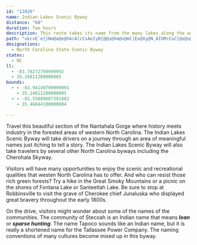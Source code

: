 ```yaml
---
id: "12826"
name: Indian Lakes Scenic Byway
distance: "60"
duration: Two hours
description: This route takes its name from the many lakes along the way with Indian names.
path: "ukcvE`e{}Nm@a@e@hAcA[cCsAeIyB{@@u@Xm@n@mC|Eo@Xy@N_AIUMcCuC}@e@u@KqCLoASk@g@]w@Km@S_E[_A]i@mHyFa^mWwA]sDHiAUi@e@yBsDs@q@s@UgHi@q@S}@m@iBwB}CuAeBmBm@_@}@SyHQiAd@y@~@_@dACr@BdArCvOd@rBhAjCl@x@vGnFx@~A^`BlIphARrE?hGiAp_@]fDu@dDwA`DiQbWoAdCyBxFoAbCiArAmD|BoAnAo@jBOxBVxBVj@dAlA~@f@vBL~Ng@jAJvAZtA|@r@x@dA`C\\~AH~ACrB[xBq@`BeAvAs@l@}I~F_BhBsArCo@pCYzB]~EKhEDvFR`F^~Dh@fCzBxE|L~R~@hC^|B@hBKhBUjAi@dBcAzAuAjAcBp@sDr@gBh@eBbAw@x@o@~@i@dAaNp\\s@rAsAlAm^nU{C|AcCjBoAp@_Cr@_KpAuAx@iAnAeMjZ}B~GmJze@cDxNeHv^iEbSgAfDu@fBmBrC_CxBoBrAcDtAyMpEmCd@iBFmCGaN}BgKcAwB@wDXiEv@iCz@mBbA_ElCcB|A}QhSiCbBaHxCgLtEiBf@aBViFDcF_A}AMmBFuBp@sA~@}EnFeLrOs@fAe@zAOpARlMa@lCg@tAy@rAcB~AaCjAiDr@oC?kZkCoBAwCl@wHnEyAh@}BXqISiCFcCl@iAr@yBdC_AdBm@fBc@`DKpC?rGJhGh@lL~@hLArBIjAc@pBa@lAy@zAaBjBoAr@mGxBiAx@eBrDm@~@sAnA_Ab@eATcAHiC_@yA}@{DsDcBi@kAKmAFyAb@yAz@cC`CiAvAcBzCiAxCu@pCs@`FwBr\\eA`K}@`DeA~A_Av@_Bl@mCJwBs@eAs@s@w@eAgCY}BC{BRmGUuC_@qAc@_AcAmAu@g@gCs@_BCw@JoCpA}AbAiDbDiB`Cu@xAc@`Bo@dFy@lCyAlB}DlCo@p@mA`CYjAKlA?tBTpBvBzLTlDNvOZ~E`AnIvIt^n@nECvBe@lCcDfIiAfFo@rBi@~@o@t@wA|@{A^}A@{H_@y@DsAXu@\\eAx@uLnKyCp@aA?_AO{Ai@y@o@cA{Ac@eA_@uBY_I[aCs@qCyA{C}BaCoBiAy@UwE]aDPeBXsC~@iAx@_Br@gCx@}Bd@{ACcBSwBGoBJeATcAj@}BjBmDnEy@p@y@^iBD}GmBsAEu@Fy\\lKuAt@i@v@Uv@M`BDfAP`AxAhFdBfFRhAJ|BAlAm@bFo@hCYhCDhBv@vCJ~@CbA_@xA{@~@yBbAiAxAa@dAA\\Yf@Ef@gAxBiIpHcCrC}BhE}ArEe@r@u@l@aBd@oDXiB^eNdDeF~Au@d@yAtA}BxAiDpDm@TkAN_BCiLa@iBXgD~@eBZmH_@gA?uAXmAp@u@lA}EbL}ApE{@`DiAjCuJlCsB~@cAx@y@rAoAfDIjCL`ATr@bB|CxAbArFxCr@p@r@dBPrAEtBYx@cFxGsDnIaCvCu@f@mAR{AA_Lk@}BJaB^gBx@_CxBcBz@oAXi@v@i@`BqAfLa@dCUr@wAhBi@^gI|CoCzAcD|CsClEsA`Do@fCYlBmA`OItCHx@R~AbAfENbADhCOvCiAnGm@xA{@fAaDjCcA~AUz@e@dFSrIh@`FXlEHrCIrGi@`Co@jAwBlBoCl@wEj@_AZ_BhBcDzA{Be@iAV{@r@_BjBaDnEcGfEgBj@yE`Ai@k@Ic@Hw@pEyIJi@B}Ad@{BEk@WsAKgIUy@sCgGqAyGqAiBSe@B]x@_BP{@LyCOw@Wc@u@k@_BkB_@{@cDyE{DgEiAyAmBwAkCaAyAeCmCgDqCkBoBo@s@Ek@Oy@{@wA_A[SyAYe@?m@ZiAlCUVi@G{DwFqBMiAg@IYMkBQg@]k@eAmASC_@JaHvDO?YQQkA]s@[WmAUJ}@l@a@xBG^QvAqBPa@?m@K]_Am@gB[u@o@gGcKyBmCi@sBXeEi@sCXmC?aAMW[MmAKo@]_@[De@n@{A|@iANi@Do@UuKDy@N[bA}@bAiDhBsEjAsBVeAjAgD?q@QsAs@mB}@mAOkA`CqAZoBb@e@hBe@rBuBh@_A|BaJv@kFh@mA`Ay@FaAu@yF_ByGUuD}@sGNyBEk@}AmE_@y@o@u@CWAy@pA{BHeA?kHKsCs@aGYaA[_@s@[eAQ}@_@oBaCWkABgBOY}AqA[q@MuAlBFhB|@zDfCjADlBZr@g@Ne@HaCnBqEhAoG~@mClDqC|@oGt@mBb@q@hDaEb@y@hAaEp@sAhB}B`@{@xBeBh@KrB{@jA}AXk@b@a@bDmBhBgBd@Wh@GlE@~@OlAC|AD~AEhGaA\\KhC_Bh@_A^eBK}CYeC_BsH}AoFo@cDYoCIsEKmAiAaESwAi@_CgB_CQm@s@aF[{COq@IeCYo@Eu@@cKE{COcBi@oB_AaGO}AiA_EEoADgCNkBr@yAZaBl@kHh@uBVDjBfAn@Ln@KrB_ArCmBt@o@rBkCt@_BVuACqAo@uHe@qBsAuCmA}A_C}BgAcBq@{COwACaDb@sEz@iPn@mDv@{BHw@CuAoAwFMuCVsIxAcNOw@CuAHo@fKkLh@S|@FdAd@R^lDxDjDnEVdACx@Or@u@xAOr@Dp@Td@bA`@z@FpEs@n@Bx@FfAd@zA~Bv@x@d@x@vD`Dp@~@v@rBn@`A`IxJtAQxAeA|@[tASLRtAWvAu@h@e@z@_BNs@rAyNx@cFxAiLn@_DD}@LY?oCm@wBByANgAC{BKc@i@k@u@]s@CcBd@[Cy@o@s@_BU_@c@Sc@DcAx@W?c@Yi@kAi@Ki@JOEiAgBOK_AMMQ?s@l@kCEa@S]yAuAIg@Le@dAkAJq@U[eAQSS[eA?_ASeAo@sAsAmBUaACkAJaB`AqCHuAc@gEEyFOqAIuB^}@HmITuEIuEO_B?}@Y{DA{B`@_DvCmEt@}BRwBDoBKwIT}Dr@{F?uAOmDPeA^s@|@k@^EtAE~FL~BMh@SXY^_B@y@Ky@eBuEGs@F}@~@oFH_CYmESyAu@kCGy@RaFU{HDm@XeBhAyD?aBi@yDCm@R}ARm@hBsB~@e@dAKl@NbAn@vJ`KlAVh@Ed@S~ByBr@_@lAWtAy@Xa@TmABk@OeAs@sA}BkCYg@yDwPOyCBeBNmBTsATg@|@eAt@KlAVj@f@lBdDt@b@|@HhA]RUZs@bAqDj@w@^ObAElAJrEfBvBf@~AJ|A?tAQbBu@lByBp@}AL{@WeFB{ARaAd@eAb@yADkBSyAiBuCUo@JgAAu@N}Am@cEE}@XsAnAuDL_BIyAyAmB}Bq@u@e@s@y@e@gAWqAAuAj@eDr@aC?eAEm@iAyC_@qBOgBYqA}E}Ii@yBCeANsCr@{AbE_FRyA?gBj@sCvDgGReBMkCi@oAaAyA]eA[mEYkAm@y@uBgB}@mB?wAXeAZi@nIkIh@a@n@Sr@Ip@JfAf@PVlBx@NGlALjAKr@S|AkAb@u@j@eBRgE^eBJkCUwERkAh@_An@s@rDqBh@Mx@Ax@`@^`@Xj@x@rCZj@b@d@bARdAE`HyAr@G`LcC~@a@nAeBh@{ANqAEiGDqAb@eBZg@fA_Ax@YlFa@nAc@hBeATg@fCyB|E{BfDiAdB}@bCqDTyBFiHZmA~@oAv@Mt@BdAn@pBpClEnHx@r@hBl@`@MhIy@nB?hARn@X`IdFlBp@z@DxAK`JsApBC|Fd@|DvBt@Fh@CdJiBpAqA`CyFnAmArGy@pAm@n@k@dB{B~AqA~KiFbAcA~CmEb@[zIeA~DEjEJbCWjA[|BkArBsBt@mAhA{CReARmC?eCgAu\\NoFbAsDb@aAnAsBxDaF|@}Ad@gBVmBD}C}Ag_Ak@kXWeCo@yBmKwTiAyCYsAOsA?eDTyBlAaFDeA?gCOaDiAyEi@mAo@_AsA}AmIoFwAgAmAwAsJ{OiBoD]QqFgJwNiS}H}JgCkCwIsHqByBsJwNaGgIiFaIwCkGwFyPoBeE}FaK}@kCo@{Ce@aFGaBUwc@_@mCmBuFQkA]gCE_Db@gD^yAd@cA|DsElAuB^gAXyAbFu]X{D@yGUwDcAyJQgHP{Fr@wGtAcGhAaDlAkC~BuDhA_C`@_B`@kCHuAEiBYaCyAmFYaBBmEh@mGCsC[sC}DcRm@wDIoBHkDx@uDr@eBhc@ml@j@m@lByAtBk@pEe@pDObF?lBi@~As@|BiBhAqBdBaEvB_CrCmArEe@`KYlF_@lBEzAm@fDaCbByArAsCn@kCR_CJ_De@}L_Bwf@ImDEaGf@wC~@cBdGoFlOcI^BpB}AzDuBZq@f@?lCmDlBwDdB_GBcAHyBDkADaA"
designations:
  - North Carolina State Scenic Byway
states:
  - NC
ll:
  - -83.70272799999992
  - 35.24811200000005
bounds:
  - - -83.94149799999991
    - 35.24811200000005
  - - -83.55089607391882
    - 35.46844100000004

---
```


Travel this beautiful section of the Nantahala Gorge where history meets industry in the forested areas of western North Carolina. The Indian Lakes Scenic Byway will take drivers on a journey through an area of meaningful names just itching to tell a story. The Indian Lakes Scenic Byway will also take travelers by several other North Carolina byways including the Cherohala Skyway.

Visitors will have many opportunities to enjoy the scenic and recreational qualities that westen North Carolina has to offer. And who can resist those rich green forests? Try a hike in the Great Smoky Mountains or a picnic on the shores of Fontana Lake or Santeetlah Lake. Be sure to stop at Robbinsville to visit the grave of Cherokee chief Junaluska who displayed great bravery throughout the early 1800s.

On the drive, visitors might wonder about some of the names of the communities. The community of Stecoah is an Indian name that means _**lean**_ or _**sparse hunting**_. The name Tapoco sounds like an Indian name, but it is really a shortened name for the Tallassee Power Company. The naming conventions of many cultures become mixed up in this byway.

